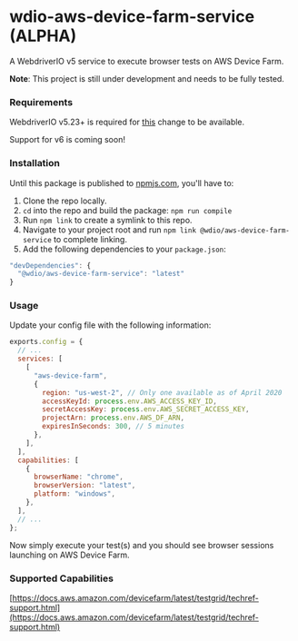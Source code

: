 # wdio-aws-device-farm-service (ALPHA)

A WebdriverIO v5 service to execute browser tests on AWS Device Farm.

**Note**: This project is still under development and needs to be fully tested.

### Requirements

WebdriverIO v5.23+ is required for [this](https://github.com/webdriverio/webdriverio/pull/5145) change to be available.

Support for v6 is coming soon!

### Installation

Until this package is published to [npmjs.com](https://www.npmjs.com/), you'll have to:

1. Clone the repo locally.
2. `cd` into the repo and build the package: `npm run compile`
3. Run `npm link` to create a symlink to this repo.
4. Navigate to your project root and run `npm link @wdio/aws-device-farm-service` to complete linking.
5. Add the following dependencies to your `package.json`:

```js
"devDependencies": {
  "@wdio/aws-device-farm-service": "latest"
}
```

### Usage

Update your config file with the following information:

```js
exports.config = {
  // ...
  services: [
    [
      "aws-device-farm",
      {
        region: "us-west-2", // Only one available as of April 2020
        accessKeyId: process.env.AWS_ACCESS_KEY_ID,
        secretAccessKey: process.env.AWS_SECRET_ACCESS_KEY,
        projectArn: process.env.AWS_DF_ARN,
        expiresInSeconds: 300, // 5 minutes
      },
    ],
  ],
  capabilities: [
    {
      browserName: "chrome",
      browserVersion: "latest",
      platform: "windows",
    },
  ],
  // ...
};
```

Now simply execute your test(s) and you should see browser sessions launching on AWS Device Farm.

### Supported Capabilities

[https://docs.aws.amazon.com/devicefarm/latest/testgrid/techref-support.html](https://docs.aws.amazon.com/devicefarm/latest/testgrid/techref-support.html)
